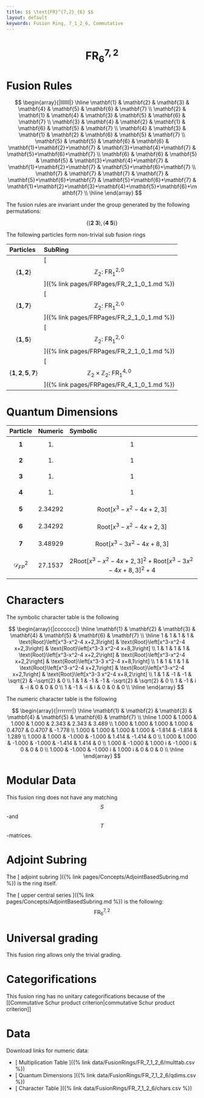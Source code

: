 ```yaml
---
title: $$ \text{FR}^{7,2}_{6} $$
layout: default
keywords: Fusion Ring, 7_1_2_6, Commutative
---
```

# $$ \text{FR}^{7,2}_{6} $$


# Fusion Rules

$$
\begin{array}{|lllllll|}
\hline
 \mathbf{1} & \mathbf{2} & \mathbf{3} & \mathbf{4} & \mathbf{5} & \mathbf{6} & \mathbf{7} \\
 \mathbf{2} & \mathbf{1} & \mathbf{4} & \mathbf{3} & \mathbf{5} & \mathbf{6} & \mathbf{7} \\
 \mathbf{3} & \mathbf{4} & \mathbf{2} & \mathbf{1} & \mathbf{6} & \mathbf{5} & \mathbf{7} \\
 \mathbf{4} & \mathbf{3} & \mathbf{1} & \mathbf{2} & \mathbf{6} & \mathbf{5} & \mathbf{7} \\
 \mathbf{5} & \mathbf{5} & \mathbf{6} & \mathbf{6} & \mathbf{1}+\mathbf{2}+\mathbf{7} & \mathbf{3}+\mathbf{4}+\mathbf{7} & \mathbf{5}+\mathbf{6}+\mathbf{7} \\
 \mathbf{6} & \mathbf{6} & \mathbf{5} & \mathbf{5} & \mathbf{3}+\mathbf{4}+\mathbf{7} & \mathbf{1}+\mathbf{2}+\mathbf{7} & \mathbf{5}+\mathbf{6}+\mathbf{7} \\
 \mathbf{7} & \mathbf{7} & \mathbf{7} & \mathbf{7} & \mathbf{5}+\mathbf{6}+\mathbf{7} & \mathbf{5}+\mathbf{6}+\mathbf{7} & \mathbf{1}+\mathbf{2}+\mathbf{3}+\mathbf{4}+\mathbf{5}+\mathbf{6}+\mathbf{7} \\
\hline
\end{array}
$$


The fusion rules are invariant under the group generated by the following permutations:

$$ \left\{(\mathbf{2} \ \mathbf{3}), (\mathbf{4} \ \mathbf{5})\right\} $$


The following particles form non-trivial sub fusion rings

| Particles | SubRing |
| :------ | :------ |
| $$ \{\mathbf{1},\mathbf{2}\} $$ | [ $$ \mathbb{Z}_2:\ \text{FR}^{2,0}_{1} $$ ]({% link pages/FRPages/FR_2_1_0_1.md %}) |
| $$ \{\mathbf{1},\mathbf{7}\} $$ | [ $$ \mathbb{Z}_2:\ \text{FR}^{2,0}_{1} $$ ]({% link pages/FRPages/FR_2_1_0_1.md %}) |
| $$ \{\mathbf{1},\mathbf{5}\} $$ | [ $$ \mathbb{Z}_2:\ \text{FR}^{2,0}_{1} $$ ]({% link pages/FRPages/FR_2_1_0_1.md %}) |
| $$ \{\mathbf{1},\mathbf{2},\mathbf{5},\mathbf{7}\} $$ | [ $$ \mathbb{Z}_2\times \mathbb{Z}_2:\ \text{FR}^{4,0}_{1} $$ ]({% link pages/FRPages/FR_4_1_0_1.md %}) |


# Quantum Dimensions

| Particle | Numeric | Symbolic |
| :------ | :------ | :------ |
| $$ \mathbf{1} $$ | $$ 1. $$ | $$ 1 $$ |
| $$ \mathbf{2} $$ | $$ 1. $$ | $$ 1 $$ |
| $$ \mathbf{3} $$ | $$ 1. $$ | $$ 1 $$ |
| $$ \mathbf{4} $$ | $$ 1. $$ | $$ 1 $$ |
| $$ \mathbf{5} $$ | $$ 2.34292 $$ | $$ \text{Root}\left[x^3-x^2-4 x+2,3\right] $$ |
| $$ \mathbf{6} $$ | $$ 2.34292 $$ | $$ \text{Root}\left[x^3-x^2-4 x+2,3\right] $$ |
| $$ \mathbf{7} $$ | $$ 3.48929 $$ | $$ \text{Root}\left[x^3-3 x^2-4 x+8,3\right] $$ |
| $$ \mathcal{D}_{FP}^2 $$ | $$ 27.1537 $$ | $$ 2 \text{Root}\left[x^3-x^2-4 x+2,3\right]^2+\text{Root}\left[x^3-3 x^2-4 x+8,3\right]^2+4 $$ |

# Characters

The symbolic character table is the following

$$
\begin{array}{|ccccccc|}
\hline
 \mathbf{1} & \mathbf{2} & \mathbf{3} & \mathbf{4} & \mathbf{5} & \mathbf{6} & \mathbf{7} \\
\hline
 1 & 1 & 1 & 1 & \text{Root}\left[x^3-x^2-4 x+2,3\right] & \text{Root}\left[x^3-x^2-4 x+2,3\right] & \text{Root}\left[x^3-3 x^2-4 x+8,3\right] \\
 1 & 1 & 1 & 1 & \text{Root}\left[x^3-x^2-4 x+2,2\right] & \text{Root}\left[x^3-x^2-4 x+2,2\right] & \text{Root}\left[x^3-3 x^2-4 x+8,1\right] \\
 1 & 1 & 1 & 1 & \text{Root}\left[x^3-x^2-4 x+2,1\right] & \text{Root}\left[x^3-x^2-4 x+2,1\right] & \text{Root}\left[x^3-3 x^2-4 x+8,2\right] \\
 1 & 1 & -1 & -1 & \sqrt{2} & -\sqrt{2} & 0 \\
 1 & 1 & -1 & -1 & -\sqrt{2} & \sqrt{2} & 0 \\
 1 & -1 & i & -i & 0 & 0 & 0 \\
 1 & -1 & -i & i & 0 & 0 & 0 \\
\hline
\end{array}
$$

The numeric character table is the following

$$
\begin{array}{|rrrrrrr|}
\hline
 \mathbf{1} & \mathbf{2} & \mathbf{3} & \mathbf{4} & \mathbf{5} & \mathbf{6} & \mathbf{7} \\
\hline
 1.000 & 1.000 & 1.000 & 1.000 & 2.343 & 2.343 & 3.489 \\
 1.000 & 1.000 & 1.000 & 1.000 & 0.4707 & 0.4707 & -1.778 \\
 1.000 & 1.000 & 1.000 & 1.000 & -1.814 & -1.814 & 1.289 \\
 1.000 & 1.000 & -1.000 & -1.000 & 1.414 & -1.414 & 0 \\
 1.000 & 1.000 & -1.000 & -1.000 & -1.414 & 1.414 & 0 \\
 1.000 & -1.000 & 1.000 i & -1.000 i & 0 & 0 & 0 \\
 1.000 & -1.000 & -1.000 i & 1.000 i & 0 & 0 & 0 \\
\hline
\end{array}
$$

# Modular Data

This fusion ring does not have any matching $$ S $$-and $$ T $$-matrices.

# Adjoint Subring

The [ adjoint subring ]({% link pages/Concepts/AdjointBasedSubring.md %}) is the ring itself.

The [ upper central series ]({% link pages/Concepts/AdjointBasedSubring.md %}) is the following:
$$ \text{FR}^{7,2}_{6} $$

# Universal grading

This fusion ring allows only the trivial grading.

# Categorifications

This fusion ring has no unitary categorifications because of the [[Commutative Schur product criterion|commutative Schur product criterion]]

# Data

Download links for numeric data:

* [ Multiplication Table ]({% link data/FusionRings/FR_7_1_2_6/multtab.csv %})
* [ Quantum Dimensions ]({% link data/FusionRings/FR_7_1_2_6/qdims.csv %})
* [ Character Table ]({% link data/FusionRings/FR_7_1_2_6/chars.csv %})